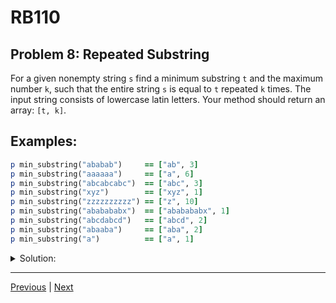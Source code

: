 # RB110
## Problem 8: Repeated Substring

For a given nonempty string `s` find a minimum substring `t` and the maximum number `k`, such that the entire string `s` is equal to `t` repeated `k` times. The input string consists of lowercase latin letters. Your method should return an array: `[t, k]`.

## Examples:

```ruby
p min_substring("ababab")     == ["ab", 3]
p min_substring("aaaaaa")     == ["a", 6]
p min_substring("abcabcabc")  == ["abc", 3]
p min_substring("xyz")        == ["xyz", 1]
p min_substring("zzzzzzzzzz") == ["z", 10]
p min_substring("ababababx")  == ["ababababx", 1]
p min_substring("abcdabcd")   == ["abcd", 2]
p min_substring("abaaba")     == ["aba", 2]
p min_substring("a")          == ["a", 1]
```

<details>
<summary>Solution:</summary>

```ruby
def min_substring(str)
  (1..str.length).each do |length|
    substring = str[0, length]
    repetitions = str.length / length
    if substring * repetitions == str
      return [substring, repetitions]
    end
  end
end
```

</details>

---

[Previous](07.md) | [Next](09.md)

